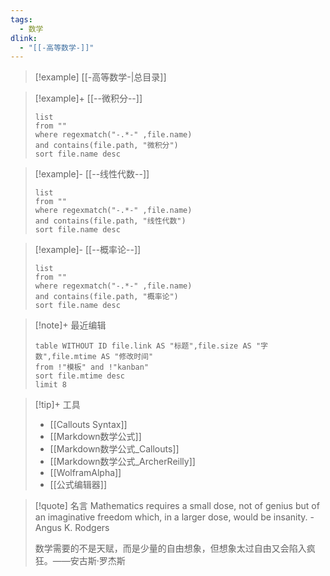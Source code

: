 ```yaml
---
tags:
  - 数学
dlink:
  - "[[-高等数学-]]"
---
```

> [!example] [[-高等数学-|总目录]]

> [!example]+ [[--微积分--]]
>```dataview
>list 
>from ""
>where regexmatch("-.*-" ,file.name)
>and contains(file.path, "微积分")
>sort file.name desc
>```

> [!example]- [[--线性代数--]]
>```dataview
>list 
>from ""
>where regexmatch("-.*-" ,file.name)
>and contains(file.path, "线性代数")
>sort file.name desc
>```

> [!example]- [[--概率论--]]
>```dataview
>list 
>from ""
>where regexmatch("-.*-" ,file.name)
>and contains(file.path, "概率论")
>sort file.name desc
>```


> [!note]+ 最近编辑
>```dataview
>table WITHOUT ID file.link AS "标题",file.size AS "字数",file.mtime AS "修改时间"
>from !"模板" and !"kanban"
>sort file.mtime desc
>limit 8
>```
>

> [!tip]+ 工具
>- [[Callouts Syntax]]
>- [[Markdown数学公式]]
>- [[Markdown数学公式_Callouts]]
>- [[Markdown数学公式_ArcherReilly]]
>- [[WolframAlpha]]
>- [[公式编辑器]]

>[!quote] 名言
>Mathematics requires a small dose, not of genius but of an imaginative freedom which, in a larger dose, would be insanity. -Angus K. Rodgers
>
>数学需要的不是天赋，而是少量的自由想象，但想象太过自由又会陷入疯狂。——安古斯·罗杰斯
